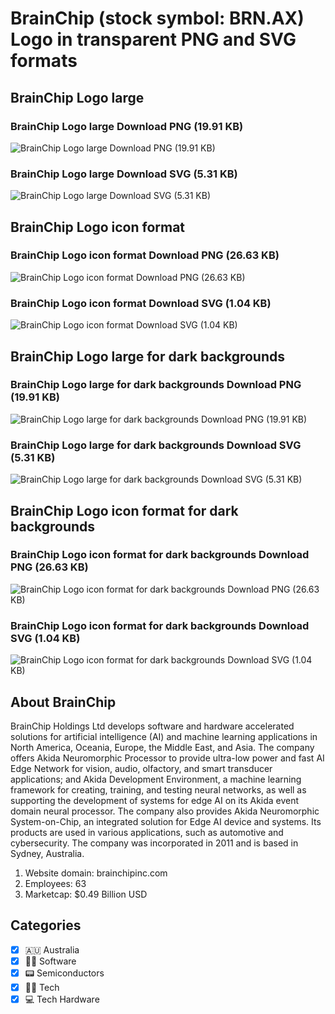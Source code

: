# BrainChip (stock symbol: BRN.AX) Logo in transparent PNG and SVG formats

## BrainChip Logo large

### BrainChip Logo large Download PNG (19.91 KB)

![BrainChip Logo large Download PNG (19.91 KB)](/img/orig/BRN.AX_BIG-00d69268.png)

### BrainChip Logo large Download SVG (5.31 KB)

![BrainChip Logo large Download SVG (5.31 KB)](/img/orig/BRN.AX_BIG-d83ae721.svg)

## BrainChip Logo icon format

### BrainChip Logo icon format Download PNG (26.63 KB)

![BrainChip Logo icon format Download PNG (26.63 KB)](/img/orig/BRN.AX-6b2e3972.png)

### BrainChip Logo icon format Download SVG (1.04 KB)

![BrainChip Logo icon format Download SVG (1.04 KB)](/img/orig/BRN.AX-515a6f15.svg)

## BrainChip Logo large for dark backgrounds

### BrainChip Logo large for dark backgrounds Download PNG (19.91 KB)

![BrainChip Logo large for dark backgrounds Download PNG (19.91 KB)](/img/orig/BRN.AX_BIG.D-c37f3b59.png)

### BrainChip Logo large for dark backgrounds Download SVG (5.31 KB)

![BrainChip Logo large for dark backgrounds Download SVG (5.31 KB)](/img/orig/BRN.AX_BIG.D-7d164c91.svg)

## BrainChip Logo icon format for dark backgrounds

### BrainChip Logo icon format for dark backgrounds Download PNG (26.63 KB)

![BrainChip Logo icon format for dark backgrounds Download PNG (26.63 KB)](/img/orig/BRN.AX.D-afdf8664.png)

### BrainChip Logo icon format for dark backgrounds Download SVG (1.04 KB)

![BrainChip Logo icon format for dark backgrounds Download SVG (1.04 KB)](/img/orig/BRN.AX.D-aa2ad4b8.svg)

## About BrainChip

BrainChip Holdings Ltd develops software and hardware accelerated solutions for artificial intelligence (AI) and machine learning applications in North America, Oceania, Europe, the Middle East, and Asia. The company offers Akida Neuromorphic Processor to provide ultra-low power and fast AI Edge Network for vision, audio, olfactory, and smart transducer applications; and Akida Development Environment, a machine learning framework for creating, training, and testing neural networks, as well as supporting the development of systems for edge AI on its Akida event domain neural processor. The company also provides Akida Neuromorphic System-on-Chip, an integrated solution for Edge AI device and systems. Its products are used in various applications, such as automotive and cybersecurity. The company was incorporated in 2011 and is based in Sydney, Australia.

1. Website domain: brainchipinc.com
2. Employees: 63
3. Marketcap: $0.49 Billion USD


## Categories
- [x] 🇦🇺 Australia
- [x] 👨‍💻 Software
- [x] 📟 Semiconductors
- [x] 👩‍💻 Tech
- [x] 💻 Tech Hardware
